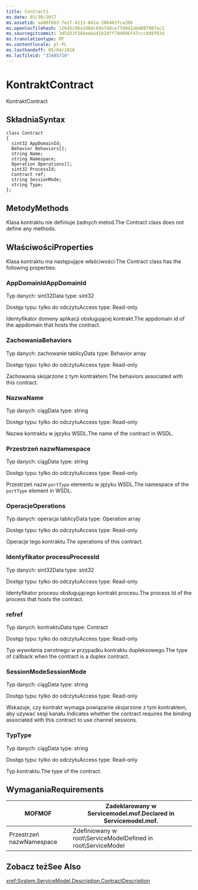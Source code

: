 ```yaml
---
title: Contract1
ms.date: 03/30/2017
ms.assetid: aa00f6b3-7e1f-4213-841a-206463fca20b
ms.openlocfilehash: 12b45c08a3d8dc69e740ce77d0d2abd097907ac2
ms.sourcegitcommit: 3d5d33f384eeba41b2dff79d096f47ccc8d8f03d
ms.translationtype: MT
ms.contentlocale: pl-PL
ms.lasthandoff: 05/04/2018
ms.locfileid: "33485710"
---
```

# <a name="contract"></a><span data-ttu-id="59f9c-102">Kontrakt</span><span class="sxs-lookup"><span data-stu-id="59f9c-102">Contract</span></span>
<span data-ttu-id="59f9c-103">Kontrakt</span><span class="sxs-lookup"><span data-stu-id="59f9c-103">Contract</span></span>  
  
## <a name="syntax"></a><span data-ttu-id="59f9c-104">Składnia</span><span class="sxs-lookup"><span data-stu-id="59f9c-104">Syntax</span></span>  
  
```  
class Contract  
{  
  sint32 AppDomainId;  
  Behavior Behaviors[];  
  string Name;  
  string Namespace;  
  Operation Operations[];  
  sint32 ProcessId;  
  Contract ref;  
  string SessionMode;  
  string Type;  
};  
```  
  
## <a name="methods"></a><span data-ttu-id="59f9c-105">Metody</span><span class="sxs-lookup"><span data-stu-id="59f9c-105">Methods</span></span>  
 <span data-ttu-id="59f9c-106">Klasa kontraktu nie definiuje żadnych metod.</span><span class="sxs-lookup"><span data-stu-id="59f9c-106">The Contract class does not define any methods.</span></span>  
  
## <a name="properties"></a><span data-ttu-id="59f9c-107">Właściwości</span><span class="sxs-lookup"><span data-stu-id="59f9c-107">Properties</span></span>  
 <span data-ttu-id="59f9c-108">Klasa kontraktu ma następujące właściwości:</span><span class="sxs-lookup"><span data-stu-id="59f9c-108">The Contract class has the following properties:</span></span>  
  
### <a name="appdomainid"></a><span data-ttu-id="59f9c-109">AppDomainId</span><span class="sxs-lookup"><span data-stu-id="59f9c-109">AppDomainId</span></span>  
 <span data-ttu-id="59f9c-110">Typ danych: sint32</span><span class="sxs-lookup"><span data-stu-id="59f9c-110">Data type: sint32</span></span>  
  
 <span data-ttu-id="59f9c-111">Dostęp typu: tylko do odczytu</span><span class="sxs-lookup"><span data-stu-id="59f9c-111">Access type: Read-only</span></span>  
  
 <span data-ttu-id="59f9c-112">Identyfikator domeny aplikacji obsługującej kontrakt.</span><span class="sxs-lookup"><span data-stu-id="59f9c-112">The appdomain id of the appdomain that hosts the contract.</span></span>  
  
### <a name="behaviors"></a><span data-ttu-id="59f9c-113">Zachowania</span><span class="sxs-lookup"><span data-stu-id="59f9c-113">Behaviors</span></span>  
 <span data-ttu-id="59f9c-114">Typ danych: zachowanie tablicy</span><span class="sxs-lookup"><span data-stu-id="59f9c-114">Data type: Behavior array</span></span>  
  
 <span data-ttu-id="59f9c-115">Dostęp typu: tylko do odczytu</span><span class="sxs-lookup"><span data-stu-id="59f9c-115">Access type: Read-only</span></span>  
  
 <span data-ttu-id="59f9c-116">Zachowania skojarzone z tym kontraktem.</span><span class="sxs-lookup"><span data-stu-id="59f9c-116">The behaviors associated with this contract.</span></span>  
  
### <a name="name"></a><span data-ttu-id="59f9c-117">Nazwa</span><span class="sxs-lookup"><span data-stu-id="59f9c-117">Name</span></span>  
 <span data-ttu-id="59f9c-118">Typ danych: ciąg</span><span class="sxs-lookup"><span data-stu-id="59f9c-118">Data type: string</span></span>  
  
 <span data-ttu-id="59f9c-119">Dostęp typu: tylko do odczytu</span><span class="sxs-lookup"><span data-stu-id="59f9c-119">Access type: Read-only</span></span>  
  
 <span data-ttu-id="59f9c-120">Nazwa kontraktu w języku WSDL.</span><span class="sxs-lookup"><span data-stu-id="59f9c-120">The name of the contract in WSDL.</span></span>  
  
### <a name="namespace"></a><span data-ttu-id="59f9c-121">Przestrzeń nazw</span><span class="sxs-lookup"><span data-stu-id="59f9c-121">Namespace</span></span>  
 <span data-ttu-id="59f9c-122">Typ danych: ciąg</span><span class="sxs-lookup"><span data-stu-id="59f9c-122">Data type: string</span></span>  
  
 <span data-ttu-id="59f9c-123">Dostęp typu: tylko do odczytu</span><span class="sxs-lookup"><span data-stu-id="59f9c-123">Access type: Read-only</span></span>  
  
 <span data-ttu-id="59f9c-124">Przestrzeń nazw `portType` elementu w języku WSDL.</span><span class="sxs-lookup"><span data-stu-id="59f9c-124">The namespace of the `portType` element in WSDL.</span></span>  
  
### <a name="operations"></a><span data-ttu-id="59f9c-125">Operacje</span><span class="sxs-lookup"><span data-stu-id="59f9c-125">Operations</span></span>  
 <span data-ttu-id="59f9c-126">Typ danych: operacja tablicy</span><span class="sxs-lookup"><span data-stu-id="59f9c-126">Data type: Operation array</span></span>  
  
 <span data-ttu-id="59f9c-127">Dostęp typu: tylko do odczytu</span><span class="sxs-lookup"><span data-stu-id="59f9c-127">Access type: Read-only</span></span>  
  
 <span data-ttu-id="59f9c-128">Operacje tego kontraktu.</span><span class="sxs-lookup"><span data-stu-id="59f9c-128">The operations of this contract.</span></span>  
  
### <a name="processid"></a><span data-ttu-id="59f9c-129">Identyfikator procesu</span><span class="sxs-lookup"><span data-stu-id="59f9c-129">ProcessId</span></span>  
 <span data-ttu-id="59f9c-130">Typ danych: sint32</span><span class="sxs-lookup"><span data-stu-id="59f9c-130">Data type: sint32</span></span>  
  
 <span data-ttu-id="59f9c-131">Dostęp typu: tylko do odczytu</span><span class="sxs-lookup"><span data-stu-id="59f9c-131">Access type: Read-only</span></span>  
  
 <span data-ttu-id="59f9c-132">Identyfikator procesu obsługującego kontrakt procesu.</span><span class="sxs-lookup"><span data-stu-id="59f9c-132">The process Id of the process that hosts the contract.</span></span>  
  
### <a name="ref"></a><span data-ttu-id="59f9c-133">ref</span><span class="sxs-lookup"><span data-stu-id="59f9c-133">ref</span></span>  
 <span data-ttu-id="59f9c-134">Typ danych: kontraktu</span><span class="sxs-lookup"><span data-stu-id="59f9c-134">Data type: Contract</span></span>  
  
 <span data-ttu-id="59f9c-135">Dostęp typu: tylko do odczytu</span><span class="sxs-lookup"><span data-stu-id="59f9c-135">Access type: Read-only</span></span>  
  
 <span data-ttu-id="59f9c-136">Typ wywołania zwrotnego w przypadku kontraktu dupleksowego.</span><span class="sxs-lookup"><span data-stu-id="59f9c-136">The type of callback when the contract is a duplex contract.</span></span>  
  
### <a name="sessionmode"></a><span data-ttu-id="59f9c-137">SessionMode</span><span class="sxs-lookup"><span data-stu-id="59f9c-137">SessionMode</span></span>  
 <span data-ttu-id="59f9c-138">Typ danych: ciąg</span><span class="sxs-lookup"><span data-stu-id="59f9c-138">Data type: string</span></span>  
  
 <span data-ttu-id="59f9c-139">Dostęp typu: tylko do odczytu</span><span class="sxs-lookup"><span data-stu-id="59f9c-139">Access type: Read-only</span></span>  
  
 <span data-ttu-id="59f9c-140">Wskazuje, czy kontrakt wymaga powiązanie skojarzone z tym kontraktem, aby używać sesji kanału.</span><span class="sxs-lookup"><span data-stu-id="59f9c-140">Indicates whether the contract requires the binding associated with this contract to use channel sessions.</span></span>  
  
### <a name="type"></a><span data-ttu-id="59f9c-141">Typ</span><span class="sxs-lookup"><span data-stu-id="59f9c-141">Type</span></span>  
 <span data-ttu-id="59f9c-142">Typ danych: ciąg</span><span class="sxs-lookup"><span data-stu-id="59f9c-142">Data type: string</span></span>  
  
 <span data-ttu-id="59f9c-143">Dostęp typu: tylko do odczytu</span><span class="sxs-lookup"><span data-stu-id="59f9c-143">Access type: Read-only</span></span>  
  
 <span data-ttu-id="59f9c-144">Typ kontraktu.</span><span class="sxs-lookup"><span data-stu-id="59f9c-144">The type of the contract.</span></span>  
  
## <a name="requirements"></a><span data-ttu-id="59f9c-145">Wymagania</span><span class="sxs-lookup"><span data-stu-id="59f9c-145">Requirements</span></span>  
  
|<span data-ttu-id="59f9c-146">MOF</span><span class="sxs-lookup"><span data-stu-id="59f9c-146">MOF</span></span>|<span data-ttu-id="59f9c-147">Zadeklarowany w Servicemodel.mof.</span><span class="sxs-lookup"><span data-stu-id="59f9c-147">Declared in Servicemodel.mof.</span></span>|  
|---------|-----------------------------------|  
|<span data-ttu-id="59f9c-148">Przestrzeń nazw</span><span class="sxs-lookup"><span data-stu-id="59f9c-148">Namespace</span></span>|<span data-ttu-id="59f9c-149">Zdefiniowany w root\ServiceModel</span><span class="sxs-lookup"><span data-stu-id="59f9c-149">Defined in root\ServiceModel</span></span>|  
  
## <a name="see-also"></a><span data-ttu-id="59f9c-150">Zobacz też</span><span class="sxs-lookup"><span data-stu-id="59f9c-150">See Also</span></span>  
 <xref:System.ServiceModel.Description.ContractDescription>
